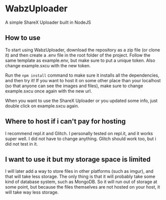 # WabzUploader

A simple ShareX Uploader built in NodeJS

## How to use

To start using WabzUploader, download the repository as a zip file (or clone it) and then create a .env file in the root folder of the project.
Follow the same template as example.env, but make sure to put a unique token. Also change example.sxcu with the new token.

Run the <code>npm install</code> command to make sure it installs all the dependencies, and then try it!
If you want to host it on some other place than your localhost (so that anyone can see the images and files), make sure to change example.sxcu once again with the new url.

When you want to use the ShareX Uploader or you updated some info, just double click on example.sxcu again.

## Where to host if i can't pay for hosting

I recommend repl.it and Glitch. I personally tested on repl.it, and it works super well. I did not have to change anything. Glitch should work too, but i did not test in it.

## I want to use it but my storage space is limited

I will later add a way to store files in other platforms (such as imgur), and that will take less storage.
The only thing is that it will probably take some kind of database system, such as MongoDB.
So it will run out of storage at some point, but because the files themselves are not hosted on your host, it will take way less storage.
